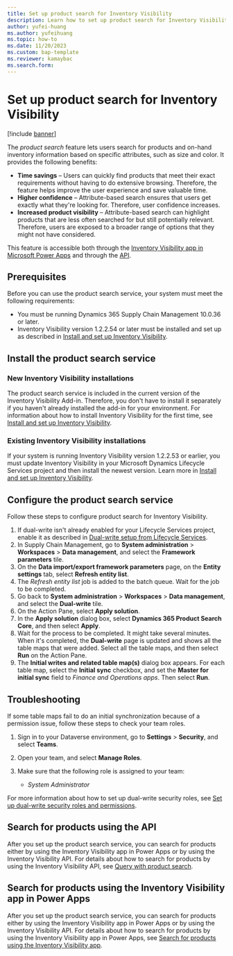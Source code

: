 ```yaml
---
title: Set up product search for Inventory Visibility
description: Learn how to set up product search for Inventory Visibility, which lets users search for products and on-hand inventory information based on specific attributes.
author: yufei-huang
ms.author: yufeihuang
ms.topic: how-to
ms.date: 11/20/2023
ms.custom: bap-template
ms.reviewer: kamaybac
ms.search.form:
---
```


# Set up product search for Inventory Visibility

[!include [banner](../includes/banner.md)]

The *product search* feature lets users search for products and on-hand inventory information based on specific attributes, such as size and color. It provides the following benefits:

- **Time savings** – Users can quickly find products that meet their exact requirements without having to do extensive browsing. Therefore, the feature helps improve the user experience and save valuable time.
- **Higher confidence** – Attribute-based search ensures that users get exactly what they're looking for. Therefore, user confidence increases.
- **Increased product visibility** – Attribute-based search can highlight products that are less often searched for but still potentially relevant. Therefore, users are exposed to a broader range of options that they might not have considered.

This feature is accessible both through the [Inventory Visibility app in Microsoft Power Apps](inventory-visibility-product-search-app.md) and through the [API](inventory-visibility-api.md#product-search-query).

## Prerequisites

Before you can use the product search service, your system must meet the following requirements:

- You must be running Dynamics 365 Supply Chain Management 10.0.36 or later.
- Inventory Visibility version 1.2.2.54 or later must be installed and set up as described in [Install and set up Inventory Visibility](inventory-visibility-setup.md).

## Install the product search service

### New Inventory Visibility installations

The product search service is included in the current version of the Inventory Visibility Add-in. Therefore, you don't have to install it separately if you haven't already installed the add-in for your environment. For information about how to install Inventory Visibility for the first time, see [Install and set up Inventory Visibility](inventory-visibility-setup.md).

### Existing Inventory Visibility installations

If your system is running Inventory Visibility version 1.2.2.53 or earlier, you must update Inventory Visibility in your Microsoft Dynamics Lifecycle Services project and then install the newest version. Learn more in [Install and set up Inventory Visibility](inventory-visibility-setup.md).

## Configure the product search service

Follow these steps to configure product search for Inventory Visibility.

1. If dual-write isn't already enabled for your Lifecycle Services project, enable it as described in [Dual-write setup from Lifecycle Services](../../fin-ops-core/dev-itpro/data-entities/dual-write/lcs-setup.md).
1. In Supply Chain Management, go to **System administration** \> **Workspaces** \> **Data management**, and select the **Framework parameters** tile.
1. On the **Data import/export framework parameters** page, on the **Entity settings** tab, select **Refresh entity list**.
1. The *Refresh entity list* job is added to the batch queue. Wait for the job to be completed.
1. Go back to **System administration** \> **Workspaces** \> **Data management**, and select the **Dual-write** tile.
1. On the Action Pane, select **Apply solution**.
1. In the **Apply solution** dialog box, select **Dynamics 365 Product Search Core**, and then select **Apply**.
1. Wait for the process to be completed. It might take several minutes. When it's completed, the **Dual-write** page is updated and shows all the table maps that were added. Select all the table maps, and then select **Run** on the Action Pane.
1. The **Initial writes and related table map(s)** dialog box appears. For each table map, select the **Initial sync** checkbox, and set the **Master for initial sync** field to *Finance and Operations apps*. Then select **Run**.

## Troubleshooting

If some table maps fail to do an initial synchronization because of a permission issue, follow these steps to check your team roles.

1. Sign in to your Dataverse environment, go to **Settings** \> **Security**, and select **Teams**.
1. Open your team, and select **Manage Roles**.
1. Make sure that the following role is assigned to your team:
    
    - *System Administrator*

For more information about how to set up dual-write security roles, see [Set up dual-write security roles and permissions](../../fin-ops-core/dev-itpro/data-entities/dual-write/security-roles.md).

## Search for products using the API

After you set up the product search service, you can search for products either by using the Inventory Visibility app in Power Apps or by using the Inventory Visibility API. For details about how to search for products by using the Inventory Visibility API, see [Query with product search](inventory-visibility-api.md#product-search-query).

## Search for products using the Inventory Visibility app in Power Apps

After you set up the product search service, you can search for products either by using the Inventory Visibility app in Power Apps or by using the Inventory Visibility API. For details about how to search for products by using the Inventory Visibility app in Power Apps, see [Search for products using the Inventory Visibility app](inventory-visibility-product-search-app.md).
